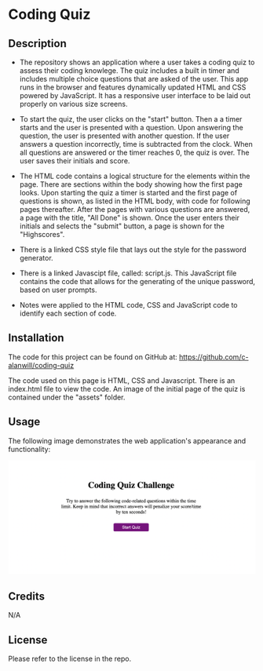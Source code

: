 # Coding Quiz

## Description

* The repository shows an application where a user takes a coding quiz to assess their coding knowlege.  The quiz includes a built in timer and includes multiple choice questions that are asked of the user.  This app runs in the browser and features dynamically updated HTML and CSS powered by JavaScript.  It has a responsive user interface to be laid out properly on various size screens.

* To start the quiz, the user clicks on the "start" button.  Then a a timer starts and the user is presented with a question.  Upon answering the question, the user is presented with another question.  If the user answers a question incorrectly, time is subtracted from the clock.  When all questions are answered or the timer reaches 0, the quiz is over.  The user saves their initials and score.

* The HTML code contains a logical structure for the elements within the page.  There are sections within the body showing how the first page looks.  Upon starting the quiz a timer is started and the first page of questions is shown, as listed in the HTML body, with code for following pages thereafter.  After the pages with various questions are answered, a page with the title, "All Done" is shown.  Once the user enters their initials and selects the "submit" button, a page is shown for the "Highscores".  

* There is a linked CSS style file that lays out the style for the password generator.

* There is a linked Javascipt file, called: script.js.  This JavaScript file contains the code that allows for the generating of the unique password, based on user prompts. 

* Notes were applied to the HTML code, CSS and JavaScript code to identify each section of code. 

<!-- * When the password generator button is selected a series of alerts and prompts open to define what the password will contain.  The initial alert asks the user how many characters they would like the password to contain.  After the alert are a series of prompts.  The first prompt asks the user to confirm if they want the password to include special characters.  The next prompt asks the user if they want the password to include numeric characters.  The next prompt asks the user if they want the password to include lowercase characters.  The final prompt ask the user if they want the password to include uppercase characters.  After all prompts are selected a password is generated based on criteria the user entered. -->


## Installation

<!-- * The project is currently running on Github server.  It can be viewed at: https://c-alanwill.github.io/Javascript-password-generator/ -->

The code for this project can be found on GitHub at: https://github.com/c-alanwill/coding-quiz

The code used on this page is HTML, CSS and Javascript.  There is an index.html file to view the code.  An image of the initial page of the quiz is contained under the "assets" folder.

## Usage

The following image demonstrates the web application's appearance and functionality:

![Password Generator](./Assets/04-web-api.png)

## Credits

N/A

## License

Please refer to the license in the repo.